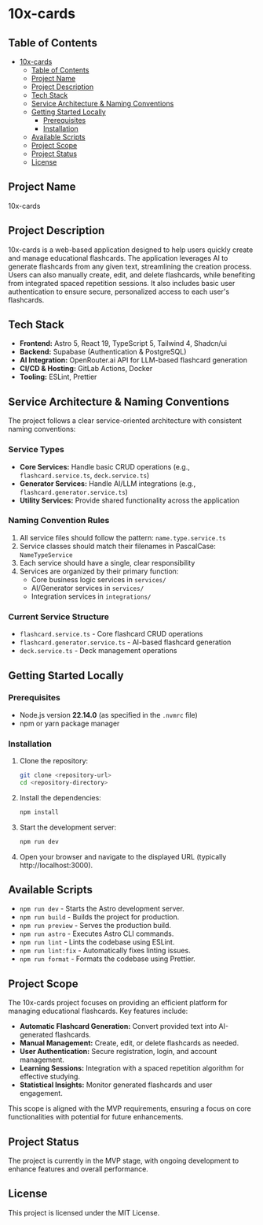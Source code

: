# 10x-cards

## Table of Contents
- [10x-cards](#10x-cards)
  - [Table of Contents](#table-of-contents)
  - [Project Name](#project-name)
  - [Project Description](#project-description)
  - [Tech Stack](#tech-stack)
  - [Service Architecture & Naming Conventions](#service-architecture-&-naming-conventions)
  - [Getting Started Locally](#getting-started-locally)
    - [Prerequisites](#prerequisites)
    - [Installation](#installation)
  - [Available Scripts](#available-scripts)
  - [Project Scope](#project-scope)
  - [Project Status](#project-status)
  - [License](#license)

## Project Name
10x-cards

## Project Description
10x-cards is a web-based application designed to help users quickly create and manage educational flashcards. The application leverages AI to generate flashcards from any given text, streamlining the creation process. Users can also manually create, edit, and delete flashcards, while benefiting from integrated spaced repetition sessions. It also includes basic user authentication to ensure secure, personalized access to each user's flashcards.

## Tech Stack
- **Frontend:** Astro 5, React 19, TypeScript 5, Tailwind 4, Shadcn/ui
- **Backend:** Supabase (Authentication & PostgreSQL)
- **AI Integration:** OpenRouter.ai API for LLM-based flashcard generation
- **CI/CD & Hosting:** GitLab Actions, Docker
- **Tooling:** ESLint, Prettier

## Service Architecture & Naming Conventions
The project follows a clear service-oriented architecture with consistent naming conventions:

### Service Types
- **Core Services:** Handle basic CRUD operations (e.g., `flashcard.service.ts`, `deck.service.ts`)
- **Generator Services:** Handle AI/LLM integrations (e.g., `flashcard.generator.service.ts`)
- **Utility Services:** Provide shared functionality across the application

### Naming Convention Rules
1. All service files should follow the pattern: `name.type.service.ts`
2. Service classes should match their filenames in PascalCase: `NameTypeService`
3. Each service should have a single, clear responsibility
4. Services are organized by their primary function:
   - Core business logic services in `services/`
   - AI/Generator services in `services/`
   - Integration services in `integrations/`

### Current Service Structure
- `flashcard.service.ts` - Core flashcard CRUD operations
- `flashcard.generator.service.ts` - AI-based flashcard generation
- `deck.service.ts` - Deck management operations

## Getting Started Locally
### Prerequisites
- Node.js version **22.14.0** (as specified in the `.nvmrc` file)
- npm or yarn package manager

### Installation
1. Clone the repository:
   ```bash
   git clone <repository-url>
   cd <repository-directory>
   ```
2. Install the dependencies:
   ```bash
   npm install
   ```
3. Start the development server:
   ```bash
   npm run dev
   ```
4. Open your browser and navigate to the displayed URL (typically http://localhost:3000).

## Available Scripts
- `npm run dev` - Starts the Astro development server.
- `npm run build` - Builds the project for production.
- `npm run preview` - Serves the production build.
- `npm run astro` - Executes Astro CLI commands.
- `npm run lint` - Lints the codebase using ESLint.
- `npm run lint:fix` - Automatically fixes linting issues.
- `npm run format` - Formats the codebase using Prettier.

## Project Scope
The 10x-cards project focuses on providing an efficient platform for managing educational flashcards. Key features include:
- **Automatic Flashcard Generation:** Convert provided text into AI-generated flashcards.
- **Manual Management:** Create, edit, or delete flashcards as needed.
- **User Authentication:** Secure registration, login, and account management.
- **Learning Sessions:** Integration with a spaced repetition algorithm for effective studying.
- **Statistical Insights:** Monitor generated flashcards and user engagement.

This scope is aligned with the MVP requirements, ensuring a focus on core functionalities with potential for future enhancements.

## Project Status
The project is currently in the MVP stage, with ongoing development to enhance features and overall performance.

## License
This project is licensed under the MIT License.
